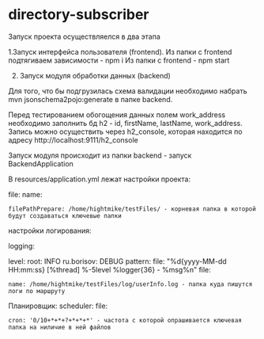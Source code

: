 # directory-subscriber
Запуск проекта осуществляелся в два этапа

1.Запуск интерфейса пользователя (frontend).
Из папки с frontend подтягиваем зависимости - npm i
Из папки с frontend - npm start

2. Запуск модуля обработки данных (backend)

Для того, что бы подгрузилась схема валидации необходимо набрать mvn jsonschema2pojo:generate в папке backend.

Перед тестированием обогощения данных полем work_address необходимо заполнить бд h2 - id, firstName, lastName, work_address. Запись можно осуществить через h2_console, которая находится по адресу http://localhost:9111/h2_console

Запуск модуля происходит из папки backend - запуск BackendApplication

В resources/application.yml лежат настройки проекта:

file:
  name:
  
    filePathPrepare: /home/hightmike/testFiles/ - корневая папка в которой будут создаваться ключевые папки
    
настройки логирования:

logging:

  level:
    root: INFO
    ru.borisov: DEBUG
  pattern:
    file: "%d{yyyy-MM-dd HH:mm:ss} [%thread] %-5level %logger{36} - %msg%n"
  file:
  
    name: /home/hightmike/testFiles/log/userInfo.log - папка куда пишутся логи по маршруту
    
Планировщик:
 scheduler:
  file:
  
    cron: '0/10+*+*+?+*+*+*' - частота с которой опрашивается ключевая папка на ниличие в ней файлов
